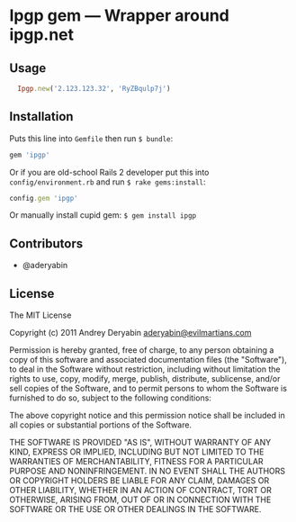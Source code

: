 # Ipgp gem — Wrapper around ipgp.net

## Usage

``` ruby
  Ipgp.new('2.123.123.32', 'RyZBqulp7j')
```

## Installation

Puts this line into `Gemfile` then run `$ bundle`:

``` ruby
gem 'ipgp'
```

Or if you are old-school Rails 2 developer put this into `config/environment.rb` and run `$ rake gems:install`:

``` ruby
config.gem 'ipgp'
```

Or manually install cupid gem: `$ gem install ipgp`

## Contributors

* @aderyabin

## License

The MIT License

Copyright (c) 2011 Andrey Deryabin <aderyabin@evilmartians.com>

Permission is hereby granted, free of charge, to any person obtaining a copy of this software and associated documentation files (the "Software"), to deal in the Software without restriction, including without limitation the rights to use, copy, modify, merge, publish, distribute, sublicense, and/or sell copies of the Software, and to permit persons to whom the Software is furnished to do so, subject to the following conditions:

The above copyright notice and this permission notice shall be included in all copies or substantial portions of the Software.

THE SOFTWARE IS PROVIDED "AS IS", WITHOUT WARRANTY OF ANY KIND, EXPRESS OR IMPLIED, INCLUDING BUT NOT LIMITED TO THE WARRANTIES OF MERCHANTABILITY, FITNESS FOR A PARTICULAR PURPOSE AND NONINFRINGEMENT. IN NO EVENT SHALL THE AUTHORS OR COPYRIGHT HOLDERS BE LIABLE FOR ANY CLAIM, DAMAGES OR OTHER LIABILITY, WHETHER IN AN ACTION OF CONTRACT, TORT OR OTHERWISE, ARISING FROM, OUT OF OR IN CONNECTION WITH THE SOFTWARE OR THE USE OR OTHER DEALINGS IN THE SOFTWARE.

